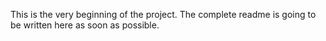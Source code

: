 This is the very beginning of the project.
The complete readme is going to be written here as soon as possible.
